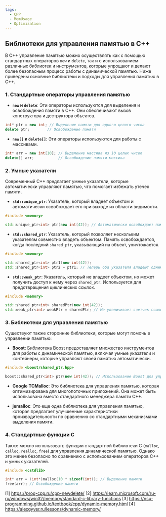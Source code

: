 ```yaml
---
tags:
  - CPP
  - MemUsage
  - Optimization
---
```

## Библиотеки для управления памятью в C++

В C++ управление памятью можно осуществлять как с помощью стандартных операторов `new` и `delete`, так и с использованием различных библиотек и инструментов, которые упрощают и делают более безопасным процесс работы с динамической памятью. Ниже приведены основные библиотеки и подходы для управления памятью в C++.

### 1. Стандартные операторы управления памятью

- **`new` и `delete`**: Эти операторы используются для выделения и освобождения памяти в C++. Они обеспечивают вызов конструктора и деструктора объектов.

```cpp
int* ptr = new int; // Выделение памяти для одного целого числа
delete ptr;        // Освобождение памяти
```

- **`new[]` и `delete[]`**: Эти операторы используются для работы с массивами.

```cpp
int* arr = new int[10]; // Выделение массива из 10 целых чисел
delete[] arr;           // Освобождение памяти массива
```

### 2. Умные указатели

Современный C++ предлагает умные указатели, которые автоматически управляют памятью, что помогает избежать утечек памяти.

- **`std::unique_ptr`**: Указатель, который владеет объектом и автоматически освобождает его при выходе из области видимости.

```cpp
#include <memory>

std::unique_ptr<int> ptr(new int(42)); // Автоматически освобождает память при выходе из области видимости
```

- **`std::shared_ptr`**: Указатель, который позволяет нескольким указателям совместно владеть объектом. Память освобождается, когда последний `shared_ptr`, указывающий на объект, уничтожается.

```cpp
#include <memory>

std::shared_ptr<int> ptr1(new int(42));
std::shared_ptr<int> ptr2 = ptr1; // Теперь оба указателя владеют одним объектом
```

- **`std::weak_ptr`**: Указатель, который не владеет объектом, но может получить доступ к нему через `shared_ptr`. Используется для предотвращения циклических ссылок.

```cpp
#include <memory>

std::shared_ptr<int> sharedPtr(new int(42));
std::weak_ptr<int> weakPtr = sharedPtr; // Не увеличивает счетчик ссылок
```

### 3. Библиотеки для управления памятью

Существуют также сторонние библиотеки, которые могут помочь в управлении памятью:

- **Boost**: Библиотека Boost предоставляет множество инструментов для работы с динамической памятью, включая умные указатели и контейнеры, которые управляют своей памятью автоматически.

```cpp
#include <boost/shared_ptr.hpp>

boost::shared_ptr<int> ptr(new int(42)); // Использование Boost для управления памятью
```

- **Google TCMalloc**: Это библиотека для управления памятью, которая оптимизирована для многопоточных приложений. Она может быть использована вместо стандартного менеджера памяти C++.

- **jemalloc**: Это еще одна библиотека для управления памятью, которая предлагает улучшенные характеристики производительности по сравнению со стандартными механизмами выделения памяти.

### 4. Стандартные функции C

Также можно использовать функции стандартной библиотеки C (`malloc`, `calloc`, `realloc`, `free`) для управления динамической памятью. Однако это менее безопасно по сравнению с использованием операторов C++ и умных указателей.

```cpp
#include <cstdlib>

int* arr = (int*)malloc(10 * sizeof(int)); // Выделение памяти
free(arr); // Освобождение памяти
```


[1] https://prog-cpp.ru/cpp-newdelete/
[2] https://learn.microsoft.com/ru-ru/windows/win32/memory/standard-c-library-functions
[3] https://nsu-programming.github.io/textbook/cpp/dynamic-memory.html
[4] https://alexgyver.ru/lessons/dynamic-memory/